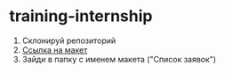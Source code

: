# training-internship

1. Склонируй репозиторий
2. [Ссылка на макет](https://www.figma.com/file/bI6HV73FrjJCKaQuDrLAN0/%D0%A4%D0%B8%D0%BD-%D1%81%D1%82%D1%80%D0%B0%D0%BD%D0%B8%D1%86%D0%B0-tehnikum?type=design&t=cTupKRXjigtjWbZj-6)
3. Зайди в папку с именем макета ("Список заявок")


